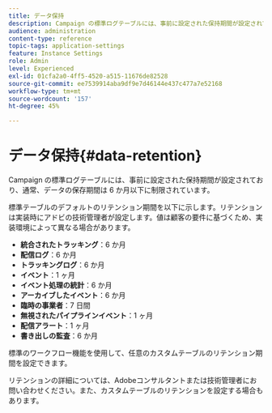 ```yaml
---
title: データ保持
description: Campaign の標準ログテーブルには、事前に設定された保持期間が設定されており、通常、データの保存期間は 6 か月以下に制限されています。 標準テーブルのデフォルトのリテンション値について説明します。
audience: administration
content-type: reference
topic-tags: application-settings
feature: Instance Settings
role: Admin
level: Experienced
exl-id: 01cfa2a0-4ff5-4520-a515-11676de82528
source-git-commit: ee7539914aba9df9e7d46144e437c477a7e52168
workflow-type: tm+mt
source-wordcount: '157'
ht-degree: 45%

---
```


# データ保持{#data-retention}

Campaign の標準ログテーブルには、事前に設定された保持期間が設定されており、通常、データの保存期間は 6 か月以下に制限されています。

標準テーブルのデフォルトのリテンション期間を以下に示します。リテンションは実装時にアドビの技術管理者が設定します。値は顧客の要件に基づくため、実装環境によって異なる場合があります。

* **統合されたトラッキング**：6 か月
* **配信ログ**：6 か月
* **トラッキングログ**：6 か月
* **イベント**：1 ヶ月
* **イベント処理の統計**：6 か月
* **アーカイブしたイベント**：6 か月
* **臨時の事業者**：7 日間
* **無視されたパイプラインイベント**：1 ヶ月
* **配信アラート**：1 ヶ月
* **書き出しの監査**：6 か月

標準のワークフロー機能を使用して、任意のカスタムテーブルのリテンション期間を設定できます。

リテンションの詳細については、Adobeコンサルタントまたは技術管理者にお問い合わせください。また、カスタムテーブルのリテンションを設定する場合もあります。
